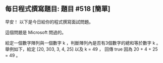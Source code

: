 ## 每日程式撰寫題目: 題目 #518 [簡單]

早安！ 以下是今日給你的程式撰寫面試問題。

這個問題是 Microsoft 問過的。

給定一個數字陣列與一個數字 k ，判斷陣列內是否有3個數字的總和等於數字 k 。 舉例如下，給定 [20, 303, 3, 4, 25] 以及 k = 49 ， 回傳 true 因為 20 + 4 + 25 = 49 。